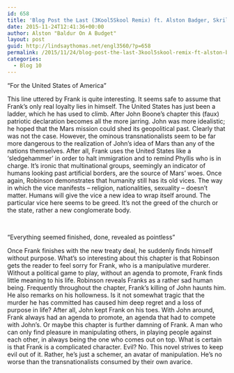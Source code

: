 ```yaml
---
id: 658
title: 'Blog Post the Last (3Kool5Skool Remix) ft. Alston Badger, Skrillex, PitBull, and whatever&#8217;s left of Smash Mouth'
date: 2015-11-24T12:41:36+00:00
author: Alston "Baldur On A Budget"
layout: post
guid: http://lindsaythomas.net/engl3560/?p=658
permalink: /2015/11/24/blog-post-the-last-3kool5skool-remix-ft-alston-badger-skrillex-pitbull-and-a-whatevers-left-of-smash-mouth/
categories:
  - Blog 10
---
```

“For the United States of America”

This line uttered by Frank is quite interesting. It seems safe to assume that Frank’s only real loyalty lies in himself. The United States has just been a ladder, which he has used to climb. After John Boone’s chapter this (faux) patriotic declaration becomes all the more jarring. John was more idealistic; he hoped that the Mars mission could shed its geopolitical past. Clearly that was not the case. However, the ominous transnationalists seem to be far more dangerous to the realization of John’s idea of Mars than any of the nations themselves. After all, Frank uses the United States like a ‘sledgehammer’ in order to halt immigration and to remind Phyllis who is in charge. It’s ironic that multinational groups, seemingly an indicator of humans looking past artificial borders, are the source of Mars’ woes. Once again, Robinson demonstrates that humanity still has its old vices. The way in which the vice manifests – religion, nationalities, sexuality – doesn’t matter. Humans will give the vice a new idea to wrap itself around. The particular vice here seems to be greed. It’s not the greed of the church or the state, rather a new conglomerate body.

&nbsp;

“Everything seemed finished, done, revealed as pointless”

Once Frank finishes with the new treaty deal, he suddenly finds himself without purpose. What’s so interesting about this chapter is that Robinson gets the reader to feel sorry for Frank, who is a manipulative murderer. Without a political game to play, without an agenda to promote, Frank finds little meaning to his life. Robinson reveals Franks as a rather sad human being. Frequently throughout the chapter, Frank’s killing of John haunts him. He also remarks on his hollowness. Is it not somewhat tragic that the murder he has committed has caused him deep regret and a loss of purpose in life? After all, John kept Frank on his toes. With John around, Frank always had an agenda to promote, an agenda that had to compete with John’s. Or maybe this chapter is further damning of Frank. A man who can only find pleasure in manipulating others, in playing people against each other, in always being the one who comes out on top. What is certain is that Frank is a complicated character. Evil? No. This novel strives to keep evil out of it. Rather, he’s just a schemer, an avatar of manipulation. He’s no worse than the transnationalists consumed by their own avarice.